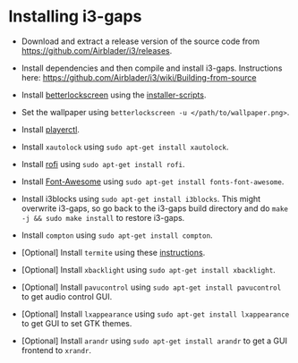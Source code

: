 # Installing i3-gaps

  * Download and extract a release version of the source code from https://github.com/Airblader/i3/releases.

  * Install dependencies and then compile and install i3-gaps. Instructions here: https://github.com/Airblader/i3/wiki/Building-from-source

  * Install [betterlockscreen](https://github.com/pavanjadhaw/betterlockscreen) using the [installer-scripts](https://github.com/UtkarshVerma/installer-scripts).
  
  * Set the wallpaper using `betterlockscreen -u </path/to/wallpaper.png>`.
  
  * Install [playerctl](https://github.com/acrisci/playerctl/releases).
  
  * Install `xautolock` using `sudo apt-get install xautolock`.
  
  * Install [rofi](https://github.com/davatorium/rofi) using `sudo apt-get install rofi`.
  
  * Install [Font-Awesome](https://github.com/FortAwesome/Font-Awesome) using `sudo apt-get install fonts-font-awesome`.
  
  * Install i3blocks using `sudo apt-get install i3blocks`.
    This might overwrite i3-gaps, so go back to the i3-gaps build directory and do `make -j && sudo make install` to restore i3-gaps.
  
  * Install `compton` using `sudo apt-get install compton`.
  
  * [Optional] Install `termite` using these [instructions](https://computingforgeeks.com/install-termite-terminal-on-ubuntu-18-04-ubuntu-16-04-lts/).
  
  * [Optional] Install `xbacklight` using `sudo apt-get install xbacklight`.
  
  * [Optional] Install `pavucontrol` using `sudo apt-get install pavucontrol` to get audio control GUI.
  
  * [Optional] Install `lxappearance` using `sudo apt-get install lxappearance` to get GUI to set GTK themes.
  
  * [Optional] Install `arandr` using `sudo apt-get install arandr` to get a GUI frontend to `xrandr`.
